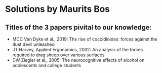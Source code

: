 # Solutions by Maurits Bos

## Titles of the 3 papers pivital to our knowledge:
- MCC Van Dyke et al., 2019: The rise of coccidioides: forces against the dust devil unleashed
- JT Harvey, Applied Ergonomics, 2002: An analysis of the forces required to drag sheep over various surfaces
- DW Ziegler et al., 2005: The neurocognitive effects of alcohol on adolescents and college students
